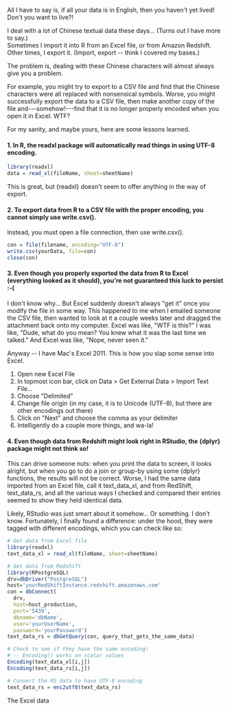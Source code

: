 All I have to say is, if all your data is in English, then you haven't yet lived!  Don't you want to live?! 

I deal with a lot of Chinese textual data these days... (Turns out I have more to say.)  
Sometimes I import it into R from an Excel file, or from Amazon Redshift.  Other times,
I export it.  (Import, export -- think I covered my bases.)

The problem is, dealing with these Chinese characters will almost always give you a problem.  

For example, you might try to export to a CSV file and find that the Chinese characters were
all replaced with nonsensical symbols.  Worse, you might successfully export the data to a CSV
file, then make another copy of the file and---somehow!---find that it is no longer properly
encoded when you open it in Excel.  WTF?

For my sanity, and maybe yours, here are some lessons learned.

#### 1. In R, the readxl package will automatically read things in using UTF-8 encoding.
```R
library(readxl)
data = read_xl(fileName, sheet=sheetName)
```
This is great, but {readxl} doesn't seem to offer anything in the way of export.

#### 2. To export data from R to a CSV file with the proper encoding, you cannot simply use write.csv(). 
Instead, you must open a file connection, then use write.csv().
```R
con = file(filename, encoding="UTF-8")
write.csv(yourData, file=con)
close(con)
```

#### 3. Even though you properly exported the data from R to Excel (everything looked as it should), you're not guaranteed this luck to persist :-(
I don't know why... But Excel suddenly doesn't always "get it" once you modify the file in some way.  This 
happened to me when I emailed someone the CSV file, then wanted to look at it a couple weeks later and dragged
the attachment back onto my computer.  Excel was like, "WTF is this?"  I was like, "Dude, what do you mean? 
You knew what it was the last time we talked."  And Excel was like, "Nope, never seen it." 

Anyway -- I have Mac's Excel 2011. This is how you slap some sense into Excel.

1. Open new Excel File
2. In topmost icon bar, click on Data > Get External Data > Import Text File...
3. Choose "Delimited"
4. Change file origin (in my case, it is to Unicode (UTF-8), but there are other encodings out there)
5. Click on "Next" and choose the comma as your delimiter
6. Intelligently do a couple more things, and wa-la! 


#### 4. Even though data from Redshift might look right in RStudio, the {dplyr} package might not think so!
This can drive someone nuts: when you print the data to screen, it looks alright, but when you go to
do a join or group-by using some {dplyr} functions, the results will not be correct.  Worse, I had the same
data imported from an Excel file, call it text_data_xl, and from RedShift, text_data_rs, and all the various ways
I checked and compared their entries seemed to show they held identical data.

Likely, RStudio was just smart about it somehow... Or something.  I don't know.  Fortunately, I finally found
a difference: under the hood, they were tagged with different encodings, which you can check like so:
```R
# Get data from Excel file
library(readxl)
text_data_xl = read_xl(fileName, sheet=sheetName)

# Get data from Redshift
library(RPostgreSQL)
drv=dbDriver("PostgreSQL")
host='yourRedShiftInstance.redshift.amazonaws.com'
con = dbConnect(
  drv, 
  host=host_production, 
  port='5439',
  dbname='dbName', 
  user='yourUserName', 
  password='yourPassword')
text_data_rs = dbGetQuery(con, query_that_gets_the_same_data)

# Check to see if they have the same encoding!
# -- Encoding() works on scalar values
Encoding(text_data_xl[i,j])
Encoding(text_data_rs[i,j])

# Convert the RS data to have UTF-8 encoding
text_data_rs = enc2utf8(text_data_rs)
```

The Excel data
